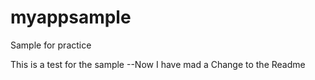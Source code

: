# myappsample
Sample for practice

This is a test for the sample --Now I have mad a Change to the Readme
